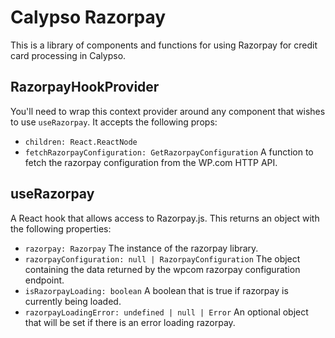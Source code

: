 # Calypso Razorpay

This is a library of components and functions for using Razorpay for credit card processing in Calypso.

## RazorpayHookProvider

You'll need to wrap this context provider around any component that wishes to use `useRazorpay`. It accepts the following props:

- `children: React.ReactNode`
- `fetchRazorpayConfiguration: GetRazorpayConfiguration` A function to fetch the razorpay configuration from the WP.com HTTP API.

## useRazorpay

A React hook that allows access to Razorpay.js. This returns an object with the following properties:

- `razorpay: Razorpay` The instance of the razorpay library.
- `razorpayConfiguration: null | RazorpayConfiguration` The object containing the data returned by the wpcom razorpay configuration endpoint.
- `isRazorpayLoading: boolean` A boolean that is true if razorpay is currently being loaded.
- `razorpayLoadingError: undefined | null | Error` An optional object that will be set if there is an error loading razorpay.
